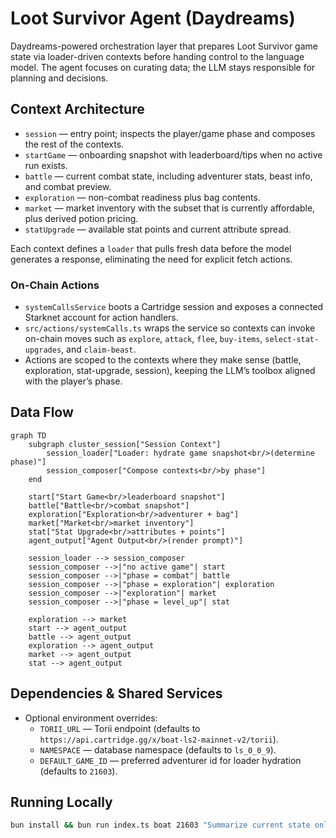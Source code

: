 # Loot Survivor Agent (Daydreams)

Daydreams-powered orchestration layer that prepares Loot Survivor game state via loader-driven contexts before handing control to the language model. The agent focuses on curating data; the LLM stays responsible for planning and decisions.

## Context Architecture

- `session` — entry point; inspects the player/game phase and composes the rest of the contexts.
- `startGame` — onboarding snapshot with leaderboard/tips when no active run exists.
- `battle` — current combat state, including adventurer stats, beast info, and combat preview.
- `exploration` — non-combat readiness plus bag contents.
- `market` — market inventory with the subset that is currently affordable, plus derived potion pricing.
- `statUpgrade` — available stat points and current attribute spread.

Each context defines a `loader` that pulls fresh data before the model generates a response, eliminating the need for explicit fetch actions.

### On-Chain Actions

- `systemCallsService` boots a Cartridge session and exposes a connected Starknet account for action handlers.
- `src/actions/systemCalls.ts` wraps the service so contexts can invoke on-chain moves such as `explore`, `attack`, `flee`, `buy-items`, `select-stat-upgrades`, and `claim-beast`.
- Actions are scoped to the contexts where they make sense (battle, exploration, stat-upgrade, session), keeping the LLM’s toolbox aligned with the player’s phase.

## Data Flow

```mermaid
graph TD
    subgraph cluster_session["Session Context"]
        session_loader["Loader: hydrate game snapshot<br/>(determine phase)"]
        session_composer["Compose contexts<br/>by phase"]
    end

    start["Start Game<br/>leaderboard snapshot"]
    battle["Battle<br/>combat snapshot"]
    exploration["Exploration<br/>adventurer + bag"]
    market["Market<br/>market inventory"]
    stat["Stat Upgrade<br/>attributes + points"]
    agent_output["Agent Output<br/>(render prompt)"]

    session_loader --> session_composer
    session_composer -->|"no active game"| start
    session_composer -->|"phase = combat"| battle
    session_composer -->|"phase = exploration"| exploration
    session_composer -->|"exploration"| market
    session_composer -->|"phase = level_up"| stat
    
    exploration --> market
    start --> agent_output
    battle --> agent_output
    exploration --> agent_output
    market --> agent_output
    stat --> agent_output
```

## Dependencies & Shared Services

- Optional environment overrides:
  - `TORII_URL` — Torii endpoint (defaults to `https://api.cartridge.gg/x/boat-ls2-mainnet-v2/torii`).
  - `NAMESPACE` — database namespace (defaults to `ls_0_0_9`).
  - `DEFAULT_GAME_ID` — preferred adventurer id for loader hydration (defaults to `21603`).

## Running Locally

```bash
bun install && bun run index.ts boat 21603 "Summarize current state only."
```
